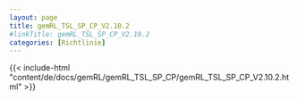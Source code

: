 ```yaml
---
layout: page
title: gemRL_TSL_SP_CP_V2.10.2
#linkTitle: gemRL_TSL_SP_CP_V2.10.2
categories: [Richtlinie]
---
```

{{< include-html "content/de/docs/gemRL/gemRL_TSL_SP_CP/gemRL_TSL_SP_CP_V2.10.2.html" >}}